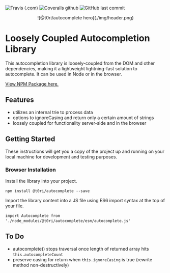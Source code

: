 ![Travis (.com)](https://img.shields.io/travis/com/t0ri/autocomplete)
![Coveralls github](https://img.shields.io/coveralls/github/t0ri/autocomplete)
![GitHub last commit](https://img.shields.io/github/last-commit/t0ri/autocomplete)

<div style="text-align:center">
![@t0ri/autocomplete hero](./img/header.png)
</div>

# Loosely Coupled Autocompletion Library
This autocompletion library is loosely-coupled from the DOM and other dependencies, making it a lightweight lightning-fast solution to autocomplete.  It can be used in Node or in the browser.

[View NPM Package here.](https://www.npmjs.com/package/@t0ri/autocomplete)

## Features
- utilizes an internal trie to process data
- options to ignoreCasing and return only a certain amount of strings
- loosely coupled for functionality server-side and in the browser

## Getting Started
These instructions will get you a copy of the project up and running on your local machine for development and testing purposes.

### Browser Installation
Install the library into your project.
```
npm install @t0ri/autocomplete --save
```

Import the library content into a JS file using ES6 import syntax at the top of your file.
```
import Autocomplete from './node_modules/@t0ri/autocomplete/esm/autocomplete.js'
```

## To Do
- autocomplete() stops traversal once length of returned array hits `this.autocompleteCount`
- preserve casing for return when `this.ignoreCasing` is true (rewrite method non-destructively)